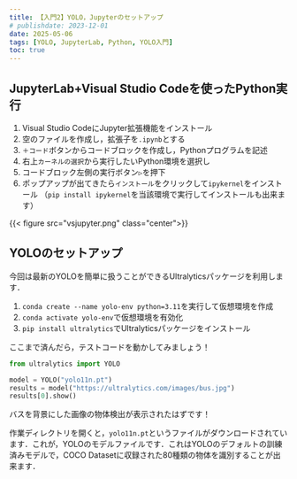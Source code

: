 ```yaml
---
title: 【入門2】YOLO，Jupyterのセットアップ
# publishdate: 2023-12-01
date: 2025-05-06
tags: [YOLO, JupyterLab, Python, YOLO入門]
toc: true
---
```


## JupyterLab+Visual Studio Codeを使ったPython実行

1. Visual Studio CodeにJupyter拡張機能をインストール
2. 空のファイルを作成し，拡張子を```.ipynb```とする
3. ```＋コード```ボタンからコードブロックを作成し，Pythonプログラムを記述
4. 右上```カーネルの選択```から実行したいPython環境を選択し
5. コードブロック左側の実行ボタン```▷```を押下
6. ポップアップが出てきたら```インストール```をクリックして```ipykernel```をインストール
   （```pip install ipykernel```を当該環境で実行してインストールも出来ます）

{{< figure src="vsjupyter.png" class="center">}}

## YOLOのセットアップ

今回は最新のYOLOを簡単に扱うことができるUltralyticsパッケージを利用します．

1. ```conda create --name yolo-env python=3.11```を実行して仮想環境を作成
2. ```conda activate yolo-env```で仮想環境を有効化
3. ```pip install ultralytics```でUltralyticsパッケージをインストール

ここまで済んだら，テストコードを動かしてみましょう！

```python
from ultralytics import YOLO

model = YOLO("yolo11n.pt")
results = model("https://ultralytics.com/images/bus.jpg")
results[0].show()
```

バスを背景にした画像の物体検出が表示されたはずです！

作業ディレクトリを開くと，```yolo11n.pt```というファイルがダウンロードされています．これが，YOLOのモデルファイルです．これはYOLOのデフォルトの訓練済みモデルで，COCO Datasetに収録された80種類の物体を識別することが出来ます．
